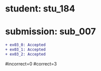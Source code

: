 # student: stu_184
# submission: sub_007

```diff
+ ex03_0: Accepted
+ ex03_1: Accepted
+ ex03_2: Accepted
```
#incorrect=0
#correct=3
